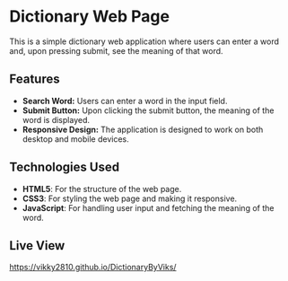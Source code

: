 # Dictionary Web Page

This is a simple dictionary web application where users can enter a word and, upon pressing submit, see the meaning of that word.

## Features

- **Search Word:** Users can enter a word in the input field.
- **Submit Button:** Upon clicking the submit button, the meaning of the word is displayed.
- **Responsive Design:** The application is designed to work on both desktop and mobile devices.

## Technologies Used

- **HTML5**: For the structure of the web page.
- **CSS3**: For styling the web page and making it responsive.
- **JavaScript**: For handling user input and fetching the meaning of the word.

## Live View 

https://vikky2810.github.io/DictionaryByViks/
